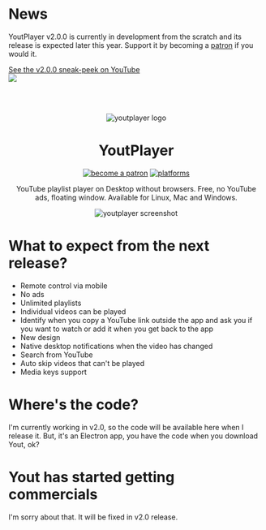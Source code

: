 # News
YoutPlayer v2.0.0 is currently in development from the scratch and its release is expected later this year. Support it by becoming a [patron](https://www.patreon.com/daltonmenezes) if you would it.


<a href="https://www.youtube.com/watch?v=So6Zhhj88yA">See the v2.0.0 sneak-peek on YouTube<br><img src="https://i.ytimg.com/vi/So6Zhhj88yA/sddefault.jpg" /></a>

<br><br>

<p align="center"><img src="https://avatars0.githubusercontent.com/u/20053119?s=200&v=4" alt="youtplayer logo" /></p>

<h1 align="center">YoutPlayer</h1>

<p align="center">
  <a href="https://www.patreon.com/daltonmenezes"><img src="https://img.shields.io/badge/become%20a-patron%20-orange.svg" alt="become a patron" /></a>  
<a href="#"><img src="https://img.shields.io/badge/platforms-osx%20%7C%20linux%20%7C%20windows-6b1ca0.svg" alt="platforms" /></a>  
</p>

<p align="center">YouTube playlist player on Desktop without browsers. Free, no YouTube ads, floating window. Available for Linux, Mac and Windows.</p>

<p align="center"><img src="http://i.giphy.com/BL9AuNufoqDiU.gif" alt="youtplayer screenshot" /></p>

# What to expect from the next release?

- Remote control via mobile
- No ads
- Unlimited playlists
- Individual videos can be played
- Identify when you copy a YouTube link outside the app and ask you if you want to watch or add it when you get back to the app
- New design
- Native desktop notifications when the video has changed
- Search from YouTube
- Auto skip videos that can't be played
- Media keys support

# Where's the code?

I'm currently working in v2.0, so the code will be available here when I release it. But, it's an Electron app, you have the code when you download Yout, ok?

# Yout has started getting commercials

I'm sorry about that. It will be fixed in v2.0 release.
